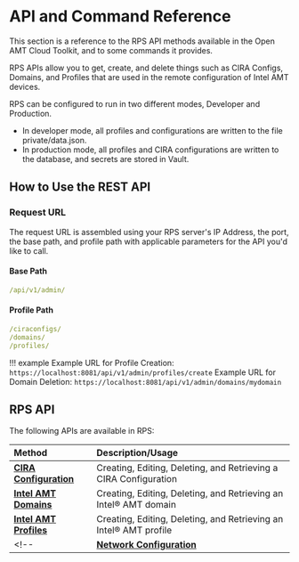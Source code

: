 # API and Command Reference

This section is a reference to the RPS API methods available in the Open AMT Cloud Toolkit, and to some commands it provides.

RPS APIs allow you to get, create, and delete things such as CIRA Configs, Domains, and Profiles that are used in the remote configuration of Intel AMT devices.

RPS can be configured to run in two different modes, Developer and Production.

- In developer mode, all profiles and configurations are written to the file private/data.json.
- In production mode, all profiles and CIRA configurations are written to the database, and secrets are stored in Vault.


## How to Use the REST API

### Request URL

The request URL is assembled using your RPS server's IP Address, the port, the base path, and profile path with applicable parameters for the API you'd like to call.

#### Base Path

``` yaml
/api/v1/admin/
```

#### Profile Path

``` yaml
/ciraconfigs/
/domains/
/profiles/
```

!!! example
      Example URL for Profile Creation:
      ```
      https://localhost:8081/api/v1/admin/profiles/create
      ```
      Example URL for Domain Deletion:
      ```
      https://localhost:8081/api/v1/admin/domains/mydomain
      ```

## RPS API

The following APIs are available in RPS: 

| Method       |  Description/Usage |
   | :----------- | :------------------------ |   
   | **[CIRA Configuration](./RPSmethods/ciraconfig.md)** | Creating, Editing, Deleting, and Retrieving a CIRA Configuration |
   | **[Intel AMT Domains](./RPSmethods/domains.md)** | Creating, Editing, Deleting, and Retrieving an Intel&reg; AMT domain |
   | **[Intel AMT Profiles](./RPSmethods/profiles.md)** | Creating, Editing, Deleting, and Retrieving an Intel&reg; AMT profile |
   <!-- | **[Network Configuration](./RPSmethods/networkconfig.md)** | Creating, Editing, Deleting, and Retrieving a Network Configuration | -->



